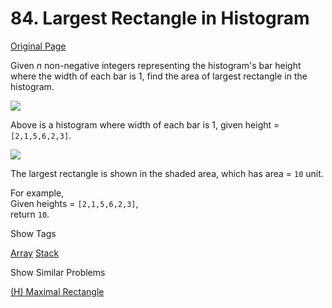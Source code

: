 # 84. Largest Rectangle in Histogram

[Original Page](https://leetcode.com/problems/largest-rectangle-in-histogram/)

Given _n_ non-negative integers representing the histogram's bar height where the width of each bar is 1, find the area of largest rectangle in the histogram.

![](http://www.leetcode.com/wp-content/uploads/2012/04/histogram.png)  

Above is a histogram where width of each bar is 1, given height = `[2,1,5,6,2,3]`.

![](http://www.leetcode.com/wp-content/uploads/2012/04/histogram_area.png)  

The largest rectangle is shown in the shaded area, which has area = `10` unit.

For example,  
Given heights = `[2,1,5,6,2,3]`,  
return `10`.

<div>

<div id="tags" class="btn btn-xs btn-warning">Show Tags</div>

<span class="hidebutton">[Array](/tag/array/) [Stack](/tag/stack/)</span></div>

<div>

<div id="similar" class="btn btn-xs btn-warning">Show Similar Problems</div>

<span class="hidebutton">[(H) Maximal Rectangle](/problems/maximal-rectangle/)</span></div>